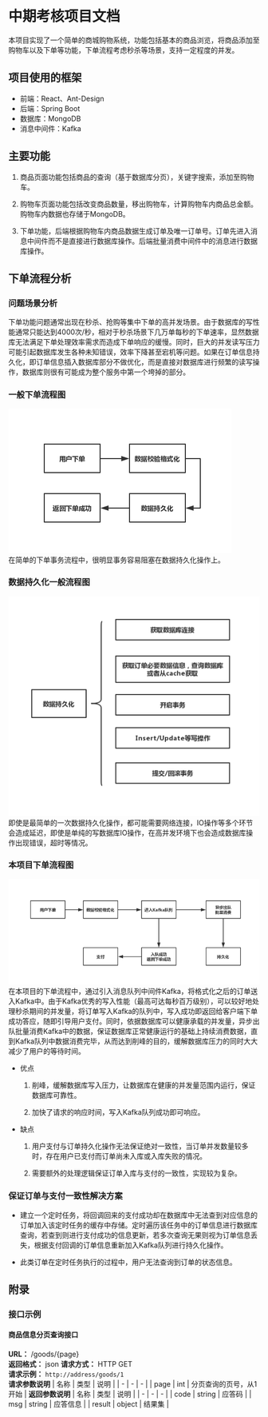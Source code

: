 中期考核项目文档
==============

本项目实现了一个简单的商城购物系统，功能包括基本的商品浏览，将商品添加至购物车以及下单等功能，下单流程考虑秒杀等场景，支持一定程度的并发。

项目使用的框架
------------

* 前端：React、Ant-Design
* 后端：Spring Boot
* 数据库：MongoDB
* 消息中间件：Kafka

主要功能
-------

1. 商品页面功能包括商品的查询（基于数据库分页），关键字搜索，添加至购物车。

2. 购物车页面功能包括改变商品数量，移出购物车，计算购物车内商品总金额。购物车内数据也存储于MongoDB。

3. 下单功能，后端根据购物车内商品数据生成订单及唯一订单号。订单先进入消息中间件而不是直接进行数据库操作。后端批量消费中间件中的消息进行数据库操作。

下单流程分析
----------

### 问题场景分析 ###

下单功能问题通常出现在秒杀、抢购等集中下单的高并发场景。由于数据库的写性能通常只能达到4000次/秒，相对于秒杀场景下几万单每秒的下单速率，显然数据库无法满足下单处理效率需求而造成下单响应的缓慢。同时，巨大的并发读写压力可能引起数据库发生各种未知错误，效率下降甚至宕机等问题。如果在订单信息持久化，即订单信息插入数据库部分不做优化，而是直接对数据库进行频繁的读写操作，数据库则很有可能成为整个服务中第一个垮掉的部分。

### 一般下单流程图 ###

![normal](./pics/normal.jpg)  
在简单的下单事务流程中，很明显事务容易阻塞在数据持久化操作上。

### 数据持久化一般流程图 ###

![data](./pics/data.jpg)  
即使是最简单的一次数据持久化操作，都可能需要网络连接，IO操作等多个环节会造成延迟，即使是单纯的写数据库IO操作，在高并发环境下也会造成数据库操作出现错误，超时等情况。

### 本项目下单流程图 ###

![order](./pics/order.jpg)  
在本项目的下单流程中，通过引入消息队列中间件Kafka，将格式化之后的订单送入Kafka中。由于Kafka优秀的写入性能（最高可达每秒百万级别），可以较好地处理秒杀期间的并发量，将订单写入Kafka的队列中，写入成功即返回给客户端下单成功答应，随即引导用户支付。同时，依据数据库可以健康承载的并发量，异步出队批量消费Kafka中的数据，保证数据库正常健康运行的基础上持续消费数据，直到Kafka队列中数据消费完毕，从而达到削峰的目的，缓解数据库压力的同时大大减少了用户的等待时间。

* 优点
  1. 削峰，缓解数据库写入压力，让数据库在健康的并发量范围内运行，保证数据库可靠性。

  2. 加快了请求的响应时间，写入Kafka队列成功即可响应。

* 缺点
  1. 用户支付与订单持久化操作无法保证绝对一致性，当订单并发数量较多时，存在用户已支付而订单尚未入库或入库失败的情况。

  2. 需要额外的处理逻辑保证订单入库与支付的一致性，实现较为复杂。

### 保证订单与支付一致性解决方案 ###

* 建立一个定时任务，将回调回来的支付成功却在数据库中无法查到对应信息的订单加入该定时任务的缓存中存储。定时遍历该任务中的订单信息进行数据库查询，若查到则进行支付成功的信息更新，若多次查询无果则视为订单信息丢失，根据支付回调的订单信息重新加入Kafka队列进行持久化操作。

* 此类订单在定时任务执行的过程中，用户无法查询到订单的状态信息。

附录
----

### 接口示例 ###

#### 商品信息分页查询接口 ####

**URL：** /goods/{page}  
**返回格式：** json
**请求方式：** HTTP GET  
**请求示例：** `http://address/goods/1`  
**请求参数说明**
| 名称 | 类型 | 说明 |
| - | - | - |
| page | int | 分页查询的页号，从1开始 |
**返回参数说明**
| 名称    | 类型   | 说明     |
| -      | -      | -       |
| code   | string | 应答码   |
| msg    | string | 应答信息 |
| result | object | 结果集   |
